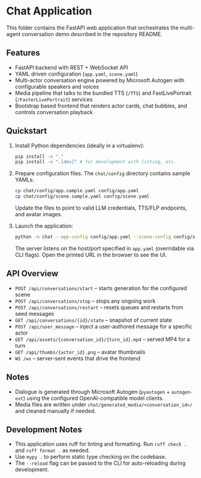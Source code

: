 # Chat Application

This folder contains the FastAPI web application that orchestrates the multi-agent conversation demo described in the repository README.

## Features

- FastAPI backend with REST + WebSocket API
- YAML driven configuration (`app.yaml`, `scene.yaml`)
- Multi-actor conversation engine powered by Microsoft Autogen with configurable speakers and voices
- Media pipeline that talks to the bundled TTS (`/TTS`) and FastLivePortrait (`/FasterLivePortrait`) services
- Bootstrap based frontend that renders actor cards, chat bubbles, and controls conversation playback

## Quickstart

1. Install Python dependencies (ideally in a virtualenv):

   ```bash
   pip install -e "."
   pip install -e ".[dev]" # for development with linting, etc.
   ```

2. Prepare configuration files. The `chat/config` directory contains sample YAMLs:

   ```bash
   cp chat/config/app.sample.yaml config/app.yaml
   cp chat/config/scene.sample.yaml config/scene.yaml
   ```

   Update the files to point to valid LLM credentials, TTS/FLP endpoints, and avatar images.

3. Launch the application:

   ```bash
   python -m chat --app-config config/app.yaml --scene-config config/scene.yaml
   ```

   The server listens on the host/port specified in `app.yaml` (overridable via CLI flags). Open the printed URL in the browser to see the UI.

## API Overview

- `POST /api/conversations/start` – starts generation for the configured scene
- `POST /api/conversations/stop` – stops any ongoing work
- `POST /api/conversations/restart` – resets queues and restarts from seed messages
- `GET /api/conversations/{id}/state` – snapshot of current state
- `POST /api/user_message` – inject a user-authored message for a specific actor
- `GET /api/assets/{conversation_id}/{turn_id}.mp4` – served MP4 for a turn
- `GET /api/thumbs/{actor_id}.png` – avatar thumbnails
- `WS /ws` – server-sent events that drive the frontend

## Notes

- Dialogue is generated through Microsoft Autogen (`pyautogen` + `autogen-ext`) using the configured OpenAI-compatible model clients.
- Media files are written under `chat/generated_media/<conversation_id>/` and cleaned manually if needed.

## Development Notes

- This application uses ruff for linting and formatting. Run `ruff check .` and `ruff format .` as needed.
- Use `mypy .` to perform static type checking on the codebase.
- The `--reload` flag can be passed to the CLI for auto-reloading during development.
